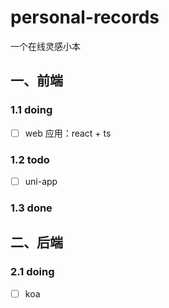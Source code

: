 # personal-records

一个在线灵感小本

## 一、前端

### 1.1 doing

- [ ] web 应用：react + ts

### 1.2 todo

- [ ] uni-app

### 1.3 done

## 二、后端

### 2.1 doing

- [ ] koa
